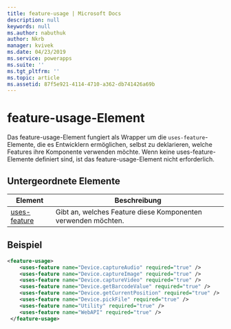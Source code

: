 ```yaml
---
title: feature-usage | Microsoft Docs
description: null
keywords: null
ms.author: nabuthuk
author: Nkrb
manager: kvivek
ms.date: 04/23/2019
ms.service: powerapps
ms.suite: ''
ms.tgt_pltfrm: ''
ms.topic: article
ms.assetid: 87f5e921-4114-4710-a362-db741426a69b
---
```


# <a name="feature-usage-element"></a>feature-usage-Element

Das feature-usage-Element fungiert als Wrapper um die `uses-feature`-Elemente, die es Entwicklern ermöglichen, selbst zu deklarieren, welche Features ihre Komponente verwenden möchte. Wenn keine uses-feature-Elemente definiert sind, ist das feature-usage-Element nicht erforderlich.

## <a name="child-elements"></a>Untergeordnete Elemente

|Element|Beschreibung|
|--|--|
|[uses-feature](uses-feature.md)|Gibt an, welches Feature diese Komponenten verwenden möchten.|


## <a name="example"></a>Beispiel

```XML
<feature-usage>
    <uses-feature name="Device.captureAudio" required="true" />
    <uses-feature name="Device.captureImage" required="true" />
    <uses-feature name="Device.captureVideo" required="true" />
    <uses-feature name="Device.getBarcodeValue" required="true" />
    <uses-feature name="Device.getCurrentPosition" required="true" />
    <uses-feature name="Device.pickFile" required="true" />
    <uses-feature name="Utility" required="true" />
    <uses-feature name="WebAPI" required="true" />
 </feature-usage>
```
